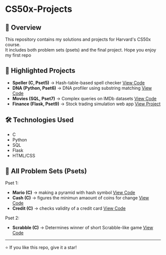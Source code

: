 # CS50x-Projects

## 📌 Overview
This repository contains my solutions and projects for Harvard's CS50x course.  
It includes both problem sets (psets) and the final project. Hope you enjoy my first repo 

## 🚀 Highlighted Projects
- **Speller (C, Pset5)** → Hash-table-based spell checker [View Code](highlights/speller/speller.c)  
- **DNA (Python, Pset6)** → DNA profiler using substring matching [View Code](highlights/dna/dna.py)  
- **Movies (SQL, Pset7)** → Complex queries on IMDb datasets [View Code](highlights/movies/movies.sql)  
- **Finance (Flask, Pset9)** → Stock trading simulation web app [View Project](highlights/finance/)  

## 🛠️ Technologies Used
- C
- Python
- SQL
- Flask
- HTML/CSS

## 📁 All Problem Sets (Psets)
Pset 1:
- **Mario (C)** → making a pyramid with hash symbol [View Code](Problem-Sets/mario/mario.c)
- **Cash (C)** → figures the minimun amaount of coins for change [View Code](Problem-Sets/cash/cash.c)
- **Credit (C)** → checks validity of a credit card [View Code](Problem-Sets/credit/credit.c)

Pset 2:
- **Scrabble (C)** → Determines winner of short Scrabble-like game [View Code](Problem-Sets/scrabble/scrabble.c)

---
⭐ If you like this repo, give it a star!
